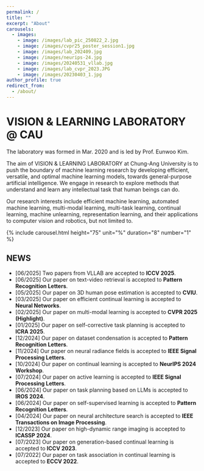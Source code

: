 ```yaml
---
permalink: /
title: ""
excerpt: "About"
carousels:
  - images:
    - image: /images/lab_pic_250822_2.jpg
    - image: /images/cvpr25_poster_session1.jpg
    - image: /images/lab_202409.jpg
    - image: /images/neurips-24.jpg
    - image: /images/20240531_vllab.jpg
    - image: /images/lab_cvpr_2023.JPG
    - image: /images/20230403_1.jpg
author_profile: true
redirect_from: 
  - /about/
---
```




# VISION & LEARNING LABORATORY @ CAU

The laboratory was formed in Mar. 2020 and is led by Prof. Eunwoo Kim.  

The aim of VISION & LEARNING LABORATORY at Chung-Ang University is to push the boundary of machine learning research by developing efficient, versatile, and optimal machine learning models, towards general-purpose artificial intelligence.
We engage in research to explore methods that understand and learn any intellectual task that human beings can do.

Our research interests include efficient machine learning, automated machine learning, multi-modal learning, multi-task learning, continual learning, machine unlearning, representation learning, and their applications to computer vision and robotics, but not limited to.

{% include carousel.html height="75" unit="%" duration="8" number="1" %}

## NEWS
* [06/2025] Two papers from VLLAB are accepted to **ICCV 2025**.
* [06/2025] Our paper on text-video retrieval is accepted to **Pattern Recognition Letters**.
* [05/2025] Our paper on 3D human pose estimation is accepted to **CVIU**.
* [03/2025] Our paper on efficient continual learning is accepted to **Neural Networks**.
* [02/2025] Our paper on multi-modal learning is accepted to **CVPR 2025 (Highlight)**.
* [01/2025] Our paper on self-corrective task planning is accepted to **ICRA 2025**.
* [12/2024] Our paper on dataset condensation is accepted to **Pattern Recognition Letters**.
* [11/2024] Our paper on neural radiance fields is accepted to **IEEE Signal Processing Letters**.
* [10/2024] Our paper on continual learning is accepted to **NeurIPS 2024 Workshop**.
* [07/2024] Our paper on active learning is accepted to **IEEE Signal Processing Letters**.
* [06/2024] Our paper on task planning based on LLMs is accepted to **IROS 2024**.
* [06/2024] Our paper on self-supervised learning is accepted to **Pattern Recognition Letters**.
* [04/2024] Our paper on neural architecture search is accepted to **IEEE Transactions on Image Processing**.
* [12/2023] Our paper on high-dynamic range imaging is accepted to **ICASSP 2024**.
* [07/2023] Our paper on generation-based continual learning is accepted to **ICCV 2023**.
* [07/2022] Our paper on task association in continual learning is accepted to **ECCV 2022**.
